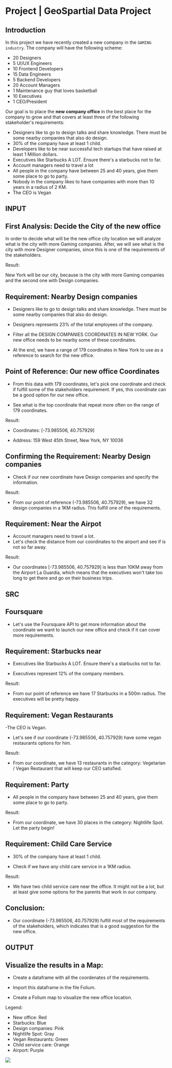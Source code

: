 # Project | GeoSpartial Data Project

## Introduction

In this project we have recently created a new company in the `GAMING industry`. The company will have the following scheme:

- 20 Designers
- 5 UI/UX Engineers
- 10 Frontend Developers
- 15 Data Engineers
- 5 Backend Developers
- 20 Account Managers
- 1 Maintenance guy that loves basketball
- 10 Executives
- 1 CEO/President

Our goal is to place the **new company office** in the best place for the company to grow and that covers at least three of the following stakeholder's requirements:

- Designers like to go to design talks and share knowledge. There must be some nearby companies that also do design.
- 30% of the company have at least 1 child.
- Developers like to be near successful tech startups that have raised at least 1 Million dollars.
- Executives like Starbucks A LOT. Ensure there's a starbucks not to far.
- Account managers need to travel a lot
- All people in the company have between 25 and 40 years, give them some place to go to party.
- Nobody in the company likes to have companies with more than 10 years in a radius of 2 KM.
- The CEO is Vegan


## INPUT

## First Analysis: Decide the City of the new office

In order to decide what will be the new office city location we will analyze what is the city with more Gaming companies. After, we will see what is the city with more Designer companies, since this is one of the requirements of the stakeholders.

Result:

New York will be our city, because is the city with more Gaming companies and the second one with Design companies.

## Requirement: Nearby Design companies

- Designers like to go to design talks and share knowledge. There must be some nearby companies that also do design.

- Designers represents 23% of the total employees of the company.

- Filter all the DESIGN COMPANIES COORDINATES IN NEW YORK. Our new office needs to be nearby some of these coordinates.

- At the end, we have a range of 179 coordinates in New York to use as a reference to search for the new office. 

## Point of Reference: Our new office Coordinates

- From this data with 179 coordinates, let's pick one coordinate and check if fulfill some of the stakeholders requirement. If yes, this coordinate can be a good option for our new office. 

- See what is the top coordinate that repeat more often on the range of 179 coordinates.

Result:

- Coordinates: [-73.985506, 40.757929]

- Address: 159 West 45th Street, New York, NY 10036
  

## Confirming the Requirement: Nearby Design companies

- Check if our new coordinate have Design companies and specify the information.

Result:

- From our point of reference (-73.985506, 40.757929), we have 32 design companies in a 1KM radius. This fulfill one of the requirements.

## Requirement: Near the Airpot 
   
- Account managers need to travel a lot.
- Let's check the distance from our coordinates to the airport and see if is not so far away.

Result:

- Our coordinates [-73.985506, 40.757929] is less than 10KM away from the Airport La Guardia, which means that the executives won't take too long to get there and go on their business trips.
  
## SRC

## Foursquare

- Let's use the Foursquare API to get more information about the coordinate we want to launch our new office and check if it can cover more requirements.

## Requirement: Starbucks near

- Executives like Starbucks A LOT. Ensure there's a starbucks not to far.

- Executives represent 12% of the company members.

Result:

- From our point of reference we have 17 Starbucks in a 500m radius. The executives will be pretty happy.

## Requirement: Vegan Restaurants

-The CEO is Vegan.

- Let's see if our coordinate (-73.985506, 40.757929) have some vegan restaurants options for him.

Result:

- From our coordinate, we have 13 restaurants in the category: Vegetarian / Vegan Restaurant that will keep our CEO satisfied.

## Requirement: Party

- All people in the company have between 25 and 40 years, give them some place to go to party.

Result:

- From our coordinate, we have 30 places in the category: Nightlife Spot. Let the party begin!

## Requirement: Child Care Service

- 30% of the company have at least 1 child.

- Check if we have any child care service in a 1KM radius.

Result:

- We have two child service care near the office. It might not be a lot, but at least give some options for the parents that work in our company.

## Conclusion:

- Our coordinate (-73.985506, 40.757929) fulfill most of the requirements of the stakeholders, which indicates that is a good suggestion for the new office. 

## OUTPUT

## Visualize the results in a Map:

- Create a dataframe with all the coordenates of the requirements.

- Import this dataframe in the file Folium.

- Create a Folium map to visualize the new office location.

Legend:
- New office: Red
- Starbucks: Blue
- Design companies: Pink
- Nightlife Spot: Gray
- Vegan Restaurants: Green
- Child service care: Orange
- Airport: Purple

![](tib.jpg)
